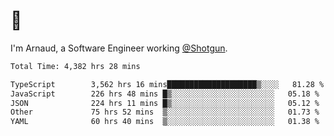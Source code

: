 # 👋

I'm Arnaud, a Software Engineer working [@Shotgun](https://shotgun.live).

<!--START_SECTION:waka-->

```txt
Total Time: 4,382 hrs 28 mins

TypeScript        3,562 hrs 16 mins████████████████████▒░░░░   81.28 %
JavaScript        226 hrs 48 mins █▒░░░░░░░░░░░░░░░░░░░░░░░   05.18 %
JSON              224 hrs 11 mins █▒░░░░░░░░░░░░░░░░░░░░░░░   05.12 %
Other             75 hrs 52 mins  ▒░░░░░░░░░░░░░░░░░░░░░░░░   01.73 %
YAML              60 hrs 40 mins  ▒░░░░░░░░░░░░░░░░░░░░░░░░   01.38 %
```

<!--END_SECTION:waka-->
